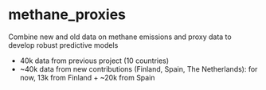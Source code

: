 # methane_proxies
Combine new and old data on methane emissions and proxy data to develop robust predictive models

- 40k data from previous project (10 countries)
- ~40k data from new contributions (Finland, Spain, The Netherlands): for now, 13k from Finland + ~20k from Spain

